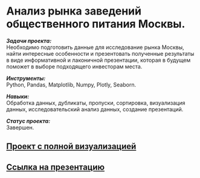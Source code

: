 # Анализ рынка заведений общественного питания Москвы.

***Задачи проекта:***<br>
Необходимо подготовить данные для исследование рынка Москвы, найти интересные особенности и презентовать полученные результаты в виде информативной и лаконичной презентации, которая в будущем поможет в выборе подходящего инвесторам места.

***Инструменты:***<br>
Python, Pandas, Matplotlib, Numpy, Plotly, Seaborn.

***Навыки:***<br>
Обработка данных, дубликаты, пропуски, сортировка, визуализация данных, исследовательский анализ данных, создание презентаций.

***Статус проекта:*** <br>
Завершен.

## [Проект с полной визуализацией](https://nbviewer.org/github/alexkandinsky/yandex_practicum_data_analyst/blob/main/09.%20Как%20рассказать%20историю%20с%20помощью%20данных/09_project_public_catering.ipynb)

## [Ссылка на презентацию](https://github.com/alexkandinsky/yandex_practicum_data_analyst/blob/main/09.%20Как%20рассказать%20историю%20с%20помощью%20данных/Анализ%20рынка%20%20заведений%20общественного%20питания%20Москвы.pdf)
